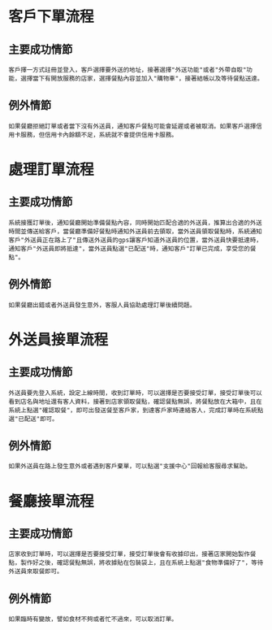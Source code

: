 # 客戶下單流程

## 主要成功情節
    客戶擇一方式註冊並登入，客戶選擇要外送的地址，接著選擇"外送功能"或者"外帶自取"功能，選擇當下有開放服務的店家，選擇餐點內容並加入"購物車"，接著結帳以及等待餐點送達。
## 例外情節
    如果餐廳拒絕訂單或者當下沒有外送員，通知客戶餐點可能會延遲或者被取消。如果客戶選擇信用卡服務，但信用卡內餘額不足，系統就不會提供信用卡服務。

# 處理訂單流程

## 主要成功情節
    系統接獲訂單後，通知餐廳開始準備餐點內容，同時開始匹配合適的外送員，推算出合適的外送時間並傳送給客戶，當餐廳準備好餐點時通知外送員前去領取，當外送員領取餐點時，系統通知客戶"外送員正在路上了"且傳送外送員的gps讓客戶知道外送員的位置，當外送員快要抵達時，通知客戶"外送員即將抵達"，當外送員點選"已配送"時，通知客戶"訂單已完成，享受您的餐點"。

## 例外情節
    如果餐廳出錯或者外送員發生意外，客服人員協助處理訂單後續問題。

# 外送員接單流程

## 主要成功情節
    外送員要先登入系統，設定上線時間，收到訂單時，可以選擇是否要接受訂單，接受訂單後可以看到店名與地址還有客人資料，接著到店家領取餐點，確認餐點無誤，將餐點放在大箱中，且在系統上點選"確認取餐"，即可出發送餐至客戶家，到達客戶家時連絡客人，完成訂單時在系統點選"已配送"即可。

## 例外情節
    如果外送員在路上發生意外或者遇到客戶棄單，可以點選"支援中心"回報給客服尋求幫助。

# 餐廳接單流程

## 主要成功情節
    店家收到訂單時，可以選擇是否要接受訂單，接受訂單後會有收據印出，接著店家開始製作餐點，製作好之後，確認餐點無誤，將收據貼在包裝袋上，且在系統上點選"食物準備好了"，等待外送員來取餐即可。

## 例外情節
    如果臨時有變故，譬如食材不夠或者忙不過來，可以取消訂單。